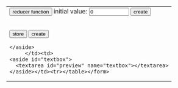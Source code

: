 
<link rel="stylesheet" href="https://maxcdn.bootstrapcdn.com/bootstrap/3.3.7/css/bootstrap.min.css" integrity="sha384-BVYiiSIFeK1dGmJRAkycuHAHRg32OmUcww7on3RYdg4Va+PmSTsz/K68vbdEjh4u" crossorigin="anonymous"/>
<link rel="stylesheet" href="styles.css" />


  <form name="editor"><table><tr><td>
    <aside id="buttons">
<input class="name btn" type="button" value="reducer function">
initial value: <input value="0" name="reducer" size="10" type="textfield">
<input type="button" class="button blue" value="create" onclick="document.editor.textbox.value+='\nconst reducer = (state = ' + document.editor.reducer.value +') => {\n  return state;\n}\n\n'">


<br /><input class="name" type="button" value="store">
<input type="button" class="button blue" value="create" onclick="document.editor.textbox.value+='let store = Redux.createStore(reducer);\n'">

    </aside>
         </td><td>
    <aside id="textbox">
      <textarea id="preview" name="textbox"></textarea>
    </aside></td><tr></table></form>
